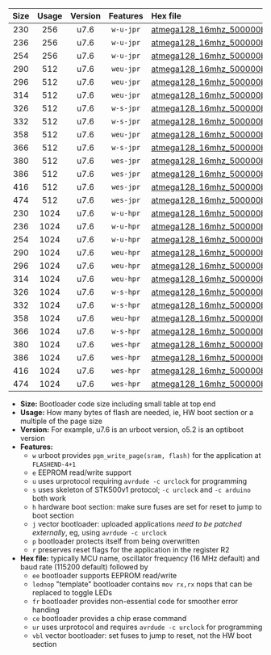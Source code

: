 |Size|Usage|Version|Features|Hex file|
|:-:|:-:|:-:|:-:|:--|
|230|256|u7.6|`w-u-jpr`|[atmega128_16mhz_500000bps_ur_vbl.hex](https://raw.githubusercontent.com/stefanrueger/urboot/main/bootloaders/atmega128/fcpu_16mhz/500000_bps/atmega128_16mhz_500000bps_ur_vbl.hex)|
|236|256|u7.6|`w-u-jpr`|[atmega128_16mhz_500000bps_lednop_ur_vbl.hex](https://raw.githubusercontent.com/stefanrueger/urboot/main/bootloaders/atmega128/fcpu_16mhz/500000_bps/atmega128_16mhz_500000bps_lednop_ur_vbl.hex)|
|254|256|u7.6|`w-u-jpr`|[atmega128_16mhz_500000bps_lednop_fr_ur_vbl.hex](https://raw.githubusercontent.com/stefanrueger/urboot/main/bootloaders/atmega128/fcpu_16mhz/500000_bps/atmega128_16mhz_500000bps_lednop_fr_ur_vbl.hex)|
|290|512|u7.6|`weu-jpr`|[atmega128_16mhz_500000bps_ee_ur_vbl.hex](https://raw.githubusercontent.com/stefanrueger/urboot/main/bootloaders/atmega128/fcpu_16mhz/500000_bps/atmega128_16mhz_500000bps_ee_ur_vbl.hex)|
|296|512|u7.6|`weu-jpr`|[atmega128_16mhz_500000bps_ee_lednop_ur_vbl.hex](https://raw.githubusercontent.com/stefanrueger/urboot/main/bootloaders/atmega128/fcpu_16mhz/500000_bps/atmega128_16mhz_500000bps_ee_lednop_ur_vbl.hex)|
|314|512|u7.6|`weu-jpr`|[atmega128_16mhz_500000bps_ee_lednop_fr_ur_vbl.hex](https://raw.githubusercontent.com/stefanrueger/urboot/main/bootloaders/atmega128/fcpu_16mhz/500000_bps/atmega128_16mhz_500000bps_ee_lednop_fr_ur_vbl.hex)|
|326|512|u7.6|`w-s-jpr`|[atmega128_16mhz_500000bps_vbl.hex](https://raw.githubusercontent.com/stefanrueger/urboot/main/bootloaders/atmega128/fcpu_16mhz/500000_bps/atmega128_16mhz_500000bps_vbl.hex)|
|332|512|u7.6|`w-s-jpr`|[atmega128_16mhz_500000bps_lednop_vbl.hex](https://raw.githubusercontent.com/stefanrueger/urboot/main/bootloaders/atmega128/fcpu_16mhz/500000_bps/atmega128_16mhz_500000bps_lednop_vbl.hex)|
|358|512|u7.6|`weu-jpr`|[atmega128_16mhz_500000bps_ee_lednop_fr_ce_ur_vbl.hex](https://raw.githubusercontent.com/stefanrueger/urboot/main/bootloaders/atmega128/fcpu_16mhz/500000_bps/atmega128_16mhz_500000bps_ee_lednop_fr_ce_ur_vbl.hex)|
|366|512|u7.6|`w-s-jpr`|[atmega128_16mhz_500000bps_lednop_fr_vbl.hex](https://raw.githubusercontent.com/stefanrueger/urboot/main/bootloaders/atmega128/fcpu_16mhz/500000_bps/atmega128_16mhz_500000bps_lednop_fr_vbl.hex)|
|380|512|u7.6|`wes-jpr`|[atmega128_16mhz_500000bps_ee_vbl.hex](https://raw.githubusercontent.com/stefanrueger/urboot/main/bootloaders/atmega128/fcpu_16mhz/500000_bps/atmega128_16mhz_500000bps_ee_vbl.hex)|
|386|512|u7.6|`wes-jpr`|[atmega128_16mhz_500000bps_ee_lednop_vbl.hex](https://raw.githubusercontent.com/stefanrueger/urboot/main/bootloaders/atmega128/fcpu_16mhz/500000_bps/atmega128_16mhz_500000bps_ee_lednop_vbl.hex)|
|416|512|u7.6|`wes-jpr`|[atmega128_16mhz_500000bps_ee_lednop_fr_vbl.hex](https://raw.githubusercontent.com/stefanrueger/urboot/main/bootloaders/atmega128/fcpu_16mhz/500000_bps/atmega128_16mhz_500000bps_ee_lednop_fr_vbl.hex)|
|474|512|u7.6|`wes-jpr`|[atmega128_16mhz_500000bps_ee_lednop_fr_ce_vbl.hex](https://raw.githubusercontent.com/stefanrueger/urboot/main/bootloaders/atmega128/fcpu_16mhz/500000_bps/atmega128_16mhz_500000bps_ee_lednop_fr_ce_vbl.hex)|
|230|1024|u7.6|`w-u-hpr`|[atmega128_16mhz_500000bps_ur.hex](https://raw.githubusercontent.com/stefanrueger/urboot/main/bootloaders/atmega128/fcpu_16mhz/500000_bps/atmega128_16mhz_500000bps_ur.hex)|
|236|1024|u7.6|`w-u-hpr`|[atmega128_16mhz_500000bps_lednop_ur.hex](https://raw.githubusercontent.com/stefanrueger/urboot/main/bootloaders/atmega128/fcpu_16mhz/500000_bps/atmega128_16mhz_500000bps_lednop_ur.hex)|
|254|1024|u7.6|`w-u-hpr`|[atmega128_16mhz_500000bps_lednop_fr_ur.hex](https://raw.githubusercontent.com/stefanrueger/urboot/main/bootloaders/atmega128/fcpu_16mhz/500000_bps/atmega128_16mhz_500000bps_lednop_fr_ur.hex)|
|290|1024|u7.6|`weu-hpr`|[atmega128_16mhz_500000bps_ee_ur.hex](https://raw.githubusercontent.com/stefanrueger/urboot/main/bootloaders/atmega128/fcpu_16mhz/500000_bps/atmega128_16mhz_500000bps_ee_ur.hex)|
|296|1024|u7.6|`weu-hpr`|[atmega128_16mhz_500000bps_ee_lednop_ur.hex](https://raw.githubusercontent.com/stefanrueger/urboot/main/bootloaders/atmega128/fcpu_16mhz/500000_bps/atmega128_16mhz_500000bps_ee_lednop_ur.hex)|
|314|1024|u7.6|`weu-hpr`|[atmega128_16mhz_500000bps_ee_lednop_fr_ur.hex](https://raw.githubusercontent.com/stefanrueger/urboot/main/bootloaders/atmega128/fcpu_16mhz/500000_bps/atmega128_16mhz_500000bps_ee_lednop_fr_ur.hex)|
|326|1024|u7.6|`w-s-hpr`|[atmega128_16mhz_500000bps.hex](https://raw.githubusercontent.com/stefanrueger/urboot/main/bootloaders/atmega128/fcpu_16mhz/500000_bps/atmega128_16mhz_500000bps.hex)|
|332|1024|u7.6|`w-s-hpr`|[atmega128_16mhz_500000bps_lednop.hex](https://raw.githubusercontent.com/stefanrueger/urboot/main/bootloaders/atmega128/fcpu_16mhz/500000_bps/atmega128_16mhz_500000bps_lednop.hex)|
|358|1024|u7.6|`weu-hpr`|[atmega128_16mhz_500000bps_ee_lednop_fr_ce_ur.hex](https://raw.githubusercontent.com/stefanrueger/urboot/main/bootloaders/atmega128/fcpu_16mhz/500000_bps/atmega128_16mhz_500000bps_ee_lednop_fr_ce_ur.hex)|
|366|1024|u7.6|`w-s-hpr`|[atmega128_16mhz_500000bps_lednop_fr.hex](https://raw.githubusercontent.com/stefanrueger/urboot/main/bootloaders/atmega128/fcpu_16mhz/500000_bps/atmega128_16mhz_500000bps_lednop_fr.hex)|
|380|1024|u7.6|`wes-hpr`|[atmega128_16mhz_500000bps_ee.hex](https://raw.githubusercontent.com/stefanrueger/urboot/main/bootloaders/atmega128/fcpu_16mhz/500000_bps/atmega128_16mhz_500000bps_ee.hex)|
|386|1024|u7.6|`wes-hpr`|[atmega128_16mhz_500000bps_ee_lednop.hex](https://raw.githubusercontent.com/stefanrueger/urboot/main/bootloaders/atmega128/fcpu_16mhz/500000_bps/atmega128_16mhz_500000bps_ee_lednop.hex)|
|416|1024|u7.6|`wes-hpr`|[atmega128_16mhz_500000bps_ee_lednop_fr.hex](https://raw.githubusercontent.com/stefanrueger/urboot/main/bootloaders/atmega128/fcpu_16mhz/500000_bps/atmega128_16mhz_500000bps_ee_lednop_fr.hex)|
|474|1024|u7.6|`wes-hpr`|[atmega128_16mhz_500000bps_ee_lednop_fr_ce.hex](https://raw.githubusercontent.com/stefanrueger/urboot/main/bootloaders/atmega128/fcpu_16mhz/500000_bps/atmega128_16mhz_500000bps_ee_lednop_fr_ce.hex)|

- **Size:** Bootloader code size including small table at top end
- **Usage:** How many bytes of flash are needed, ie, HW boot section or a multiple of the page size
- **Version:** For example, u7.6 is an urboot version, o5.2 is an optiboot version
- **Features:**
  + `w` urboot provides `pgm_write_page(sram, flash)` for the application at `FLASHEND-4+1`
  + `e` EEPROM read/write support
  + `u` uses urprotocol requiring `avrdude -c urclock` for programming
  + `s` uses skeleton of STK500v1 protocol; `-c urclock` and `-c arduino` both work
  + `h` hardware boot section: make sure fuses are set for reset to jump to boot section
  + `j` vector bootloader: uploaded applications *need to be patched externally*, eg, using `avrdude -c urclock`
  + `p` bootloader protects itself from being overwritten
  + `r` preserves reset flags for the application in the register R2
- **Hex file:** typically MCU name, oscillator frequency (16 MHz default) and baud rate (115200 default) followed by
  + `ee` bootloader supports EEPROM read/write
  + `lednop` "template" bootloader contains `mov rx,rx` nops that can be replaced to toggle LEDs
  + `fr` bootloader provides non-essential code for smoother error handing
  + `ce` bootloader provides a chip erase command
  + `ur` uses urprotocol and requires `avrdude -c urclock` for programming
  + `vbl` vector bootloader: set fuses to jump to reset, not the HW boot section
